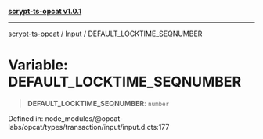 [**scrypt-ts-opcat v1.0.1**](../../../README.md)

***

[scrypt-ts-opcat](../../../README.md) / [Input](../README.md) / DEFAULT\_LOCKTIME\_SEQNUMBER

# Variable: DEFAULT\_LOCKTIME\_SEQNUMBER

> **DEFAULT\_LOCKTIME\_SEQNUMBER**: `number`

Defined in: node\_modules/@opcat-labs/opcat/types/transaction/input/input.d.cts:177
